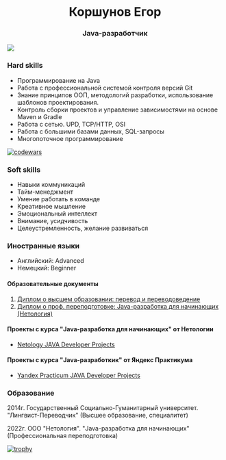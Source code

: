 <h1 align="center">Коршунов Егор</a> 
<h3 align="center"> Java-разработчик </h3>

![](https://komarev.com/ghpvc/?username=Sylaman)

###  Hard skills
- Программирование на Java
- Работа с профессиональной системой контроля версий Git
- Знание принципов ООП, методологий разработки, использование шаблонов проектирования.
- Контроль сборки проектов и управление зависимостями на основе Maven и Gradle
- Работа с сетью. UPD, TCP/HTTP, OSI
- Работа с большими базами данных, SQL-запросы
- Многопоточное программирование 

[![codewars](https://www.codewars.com/users/Sylamann/badges/large)](https://www.codewars.com/users/Sylamann)   

###  Soft skills
- Навыки коммуникаций
- Тайм-менеджмент
- Умение работать в команде
- Креативное мышление
- Эмоциональный интеллект
- Внимание, усидчивость
- Целеустремленность, желание развиваться

###  Иностранные языки
- Английский: Advanced
- Немецкий: Beginner

#### Образовательные документы
1. [Диплом о высшем образовании: перевод и переводоведение](https://github.com/Sylaman/Sylaman/blob/main/Specialist%20Diploma.pdf)
2. [Диплом о проф. переподготовке: Java-разработка для начинающих (Нетология)](https://github.com/Sylaman/Sylaman/blob/main/Netology%20Diploma.pdf)
#### Проекты с курса "Java-разработка для начинающих" от Нетологии
- [Netology JAVA Developer Projects](https://github.com/Sylaman/Sylaman/blob/main/Netology.md)
#### Проекты с курса "Java-разработкик" от Яндекс Практикума
- [Yandex Practicum JAVA Developer Projects](https://github.com/Sylaman/Sylaman/blob/main/YandexPracticum.md)

### Образование

2014г. Государственный Социально-Гуманитарный университет. "Лингвист-Переводчик" (Высшее образование, специалитет)

2022г. ООО "Нетология". "Java-разработка для начинающих" (Профессиональная переподготовка)

[![trophy](https://github-profile-trophy.vercel.app/?username=Sylaman&margin-w=25&theme=flat&title=Repositories,Commits,Followers,Experience,PullRequest)](https://github.com/ryo-ma/github-profile-trophy)
